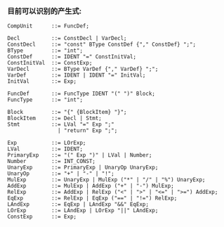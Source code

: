### 目前可以识别的产生式:

    CompUnit      ::= FuncDef;

    Decl          ::= ConstDecl | VarDecl;
    ConstDecl     ::= "const" BType ConstDef {"," ConstDef} ";";
    BType         ::= "int";
    ConstDef      ::= IDENT "=" ConstInitVal;
    ConstInitVal  ::= ConstExp;
    VarDecl       ::= BType VarDef {"," VarDef} ";";
    VarDef        ::= IDENT | IDENT "=" InitVal;
    InitVal       ::= Exp;

    FuncDef       ::= FuncType IDENT "(" ")" Block;
    FuncType      ::= "int";

    Block         ::= "{" {BlockItem} "}";
    BlockItem     ::= Decl | Stmt;
    Stmt          ::= LVal "=" Exp ";"
                    | "return" Exp ";";

    Exp           ::= LOrExp;
    LVal          ::= IDENT;
    PrimaryExp    ::= "(" Exp ")" | LVal | Number;
    Number        ::= INT_CONST;
    UnaryExp      ::= PrimaryExp | UnaryOp UnaryExp;
    UnaryOp       ::= "+" | "-" | "!";
    MulExp        ::= UnaryExp | MulExp ("*" | "/" | "%") UnaryExp;
    AddExp        ::= MulExp | AddExp ("+" | "-") MulExp;
    RelExp        ::= AddExp | RelExp ("<" | ">" | "<=" | ">=") AddExp;
    EqExp         ::= RelExp | EqExp ("==" | "!=") RelExp;
    LAndExp       ::= EqExp | LAndExp "&&" EqExp;
    LOrExp        ::= LAndExp | LOrExp "||" LAndExp;
    ConstExp      ::= Exp;
